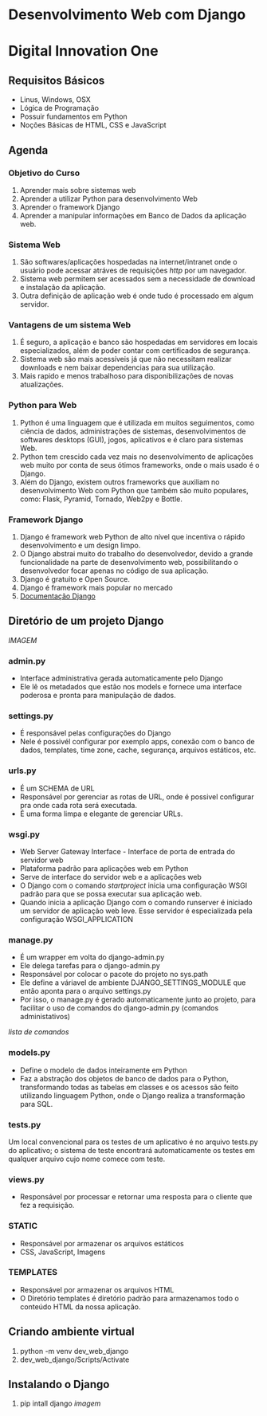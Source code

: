 # Desenvolvimento Web com Django
# Digital Innovation One

## Requisitos Básicos
- Linus, Windows, OSX
- Lógica de Programação
- Possuir fundamentos em Python
- Noções Básicas de HTML, CSS e JavaScript

## Agenda

### Objetivo do Curso
1. Aprender mais sobre sistemas web
2. Aprender a utilizar Python para desenvolvimento Web
3. Aprender o framework Django
4. Aprender a manipular informações em Banco de Dados da aplicação web.

### Sistema Web
1. São softwares/aplicações hospedadas na internet/intranet onde o usuário pode acessar atráves de requisições _http_ por um navegador.
2. Sistema web permitem ser acessados sem a necessidade de download e instalação da aplicação. 
3. Outra definição de aplicação web é onde tudo é processado em algum servidor. 

### Vantagens de um sistema Web
1. É seguro, a aplicação e banco são hospedadas em servidores em locais especializados, além de poder contar com certificados de segurança. 
2. Sistema web são mais acessíveis já que não necessitam realizar downloads e nem baixar dependencias para sua utilização. 
3. Mais rapido e menos trabalhoso para disponibilizações de novas atualizações. 

### Python para Web
1. Python é uma linguagem que é utilizada em muitos seguimentos, como ciência de dados, administrações de sistemas, desenvolvimentos de softwares desktops (GUI), jogos, aplicativos e é claro para sistemas Web.
2. Python tem crescido cada vez mais no desenvolvimento de aplicações web muito por conta de  seus ótimos frameworks, onde o mais usado é o Django.
3. Além do Django, existem outros frameworks que auxiliam no desenvolvimento Web com Python que também são muito populares, como: Flask, Pyramid, Tornado, Web2py e Bottle.

### Framework Django
1. Django é framework web Python de alto nível que incentiva o rápido desenvolvimento e um design limpo. 
2. O Django abstrai muito do trabalho do desenvolvedor, devido a grande funcionalidade na parte de desenvolvimento web, possibilitando o desenvolvedor focar apenas no código de sua aplicação. 
3. Django é gratuito e Open Source.
4. Django é framework mais popular no mercado
5. [Documentação Django](https://docs.djangoproject.com/en/3.2/)

## Diretório de um projeto Django

_IMAGEM_

### admin.py
* Interface administrativa gerada automaticamente pelo Django
* Ele lê os metadados que estão nos models e fornece uma interface poderosa e pronta para manipulação de dados.

### settings.py
* É responsável pelas configurações do Django
* Nele é possivél configurar por exemplo apps, conexão com o banco de dados, templates, time zone, cache, segurança, arquivos estáticos, etc.

### urls.py
* É um SCHEMA de URL
* Responsável por gerenciar as rotas de URL, onde é possivel configurar pra onde cada rota será executada.
* É uma forma limpa e elegante de gerenciar URLs.

### wsgi.py
* Web Server Gateway Interface - Interface de porta de entrada do servidor web
* Plataforma padrão para aplicações web em Python 
* Serve de interface do servidor web e a aplicações web
* O Django com o comando _startproject_ inicia uma configuração WSGI padrão para que se possa executar sua aplicação web. 
* Quando inicia a aplicação Django com o comando runserver é iniciado um servidor de aplicação web leve. Esse servidor é especializada pela configuração WSGI_APPLICATION 

### manage.py
* É um wrapper em volta do django-admin.py
* Ele delega tarefas para o django-admin.py
* Responsável por colocar o pacote do projeto no sys.path
* Ele define a váriavel de ambiente DJANGO_SETTINGS_MODULE que então aponta para o arquivo settings.py
* Por isso, o manage.py é gerado automaticamente junto ao projeto, para facilitar o uso de comandos do django-admin.py (comandos administativos)

_lista de comandos_

### models.py
* Define o modelo de dados inteiramente em Python
* Faz a abstração dos objetos de banco de dados para o Python, transformando todas as tabelas em classes e os acessos são feito utilizando linguagem Python, onde o Django realiza a transformação para SQL.

### tests.py
<p>Um local convencional para os testes de um aplicativo é no arquivo tests.py do aplicativo; o sistema de teste encontrará automaticamente os testes em qualquer arquivo cujo nome comece com teste.</p>

### views.py
* Responsável por processar e retornar uma resposta para o cliente que fez a requisição. 

### STATIC
* Responsável por armazenar os arquivos estáticos
* CSS, JavaScript, Imagens

### TEMPLATES
* Responsável por armazenar os arquivos HTML
* O Diretório templates é diretório padrão para armazenamos todo o conteúdo HTML da nossa aplicação.

## Criando ambiente virtual
1. python -m venv dev_web_django
2. dev_web_django/Scripts/Activate

## Instalando o Django
1. pip intall django
_imagem_